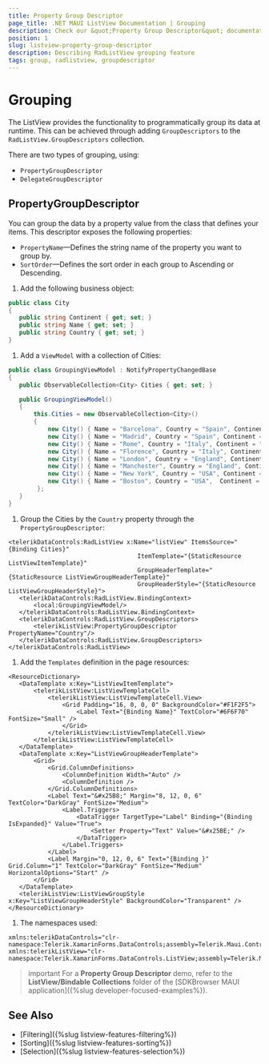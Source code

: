 ```yaml
---
title: Property Group Descriptor
page_title: .NET MAUI ListView Documentation | Grouping
description: Check our &quot;Property Group Descriptor&quot; documentation article for Telerik ListView for .NET MAUI.
position: 1
slug: listview-property-group-descriptor
description: Describing RadListView grouping feature
tags: group, radlistview, groupdescriptor
---
```


# Grouping

The ListView provides the functionality to programmatically group its data at runtime. This can be achieved through adding `GroupDescriptors` to the `RadListView.GroupDescriptors` collection.

There are two types of grouping, using:

* `PropertyGroupDescriptor`
* `DelegateGroupDescriptor`

## PropertyGroupDescriptor

You can group the data by a property value from the class that defines your items. This descriptor exposes the following properties:

- `PropertyName`&mdash;Defines the string name of the property you want to group by.
- `SortOrder`&mdash;Defines the sort order in each group to Ascending or Descending.

1. Add the following business object:

 ``` C#
public class City
{
    public string Continent { get; set; }
    public string Name { get; set; }
    public string Country { get; set; }
}
 ```

1. Add a `ViewModel` with a collection of Cities:

 ```C#
public class GroupingViewModel : NotifyPropertyChangedBase
{
    public ObservableCollection<City> Cities { get; set; }

    public GroupingViewModel()
    {
        this.Cities = new ObservableCollection<City>()
        {
            new City() { Name = "Barcelona", Country = "Spain", Continent = "Europe"},
            new City() { Name = "Madrid", Country = "Spain", Continent = "Europe" },
            new City() { Name = "Rome", Country = "Italy", Continent = "Europe" },
            new City() { Name = "Florence", Country = "Italy", Continent = "Europe" },
            new City() { Name = "London", Country = "England", Continent = "Europe" },
            new City() { Name = "Manchester", Country = "England", Continent = "Europe"},
            new City() { Name = "New York", Country = "USA", Continent = "North America" },
            new City() { Name = "Boston", Country = "USA",  Continent = "North America" }
         };
    }
}
 ```

1. Group the Cities by the `Country` property through the `PropertyGroupDescriptor`:

 ```XAML
<telerikDataControls:RadListView x:Name="listView" ItemsSource="{Binding Cities}"
                                     ItemTemplate="{StaticResource ListViewItemTemplate}"
                                     GroupHeaderTemplate="{StaticResource ListViewGroupHeaderTemplate}"
                                     GroupHeaderStyle="{StaticResource ListViewGroupHeaderStyle}">
    <telerikDataControls:RadListView.BindingContext>
        <local:GroupingViewModel/>
    </telerikDataControls:RadListView.BindingContext>
    <telerikDataControls:RadListView.GroupDescriptors>
        <telerikListView:PropertyGroupDescriptor PropertyName="Country"/>
    </telerikDataControls:RadListView.GroupDescriptors>
</telerikDataControls:RadListView>
 ```

1. Add the `Templates` definition in the page resources:

 ```XAML
<ResourceDictionary>
    <DataTemplate x:Key="ListViewItemTemplate">
        <telerikListView:ListViewTemplateCell>
            <telerikListView:ListViewTemplateCell.View>
                <Grid Padding="16, 0, 0, 0" BackgroundColor="#F1F2F5">
                    <Label Text="{Binding Name}" TextColor="#6F6F70" FontSize="Small" />
                </Grid>
            </telerikListView:ListViewTemplateCell.View>
        </telerikListView:ListViewTemplateCell>
    </DataTemplate>
    <DataTemplate x:Key="ListViewGroupHeaderTemplate">
        <Grid>
            <Grid.ColumnDefinitions>
                <ColumnDefinition Width="Auto" />
                <ColumnDefinition />
            </Grid.ColumnDefinitions>
            <Label Text="&#x25B8;" Margin="8, 12, 0, 6" TextColor="DarkGray" FontSize="Medium">
                <Label.Triggers>
                    <DataTrigger TargetType="Label" Binding="{Binding IsExpanded}" Value="True">
                        <Setter Property="Text" Value="&#x25BE;" />
                    </DataTrigger>
                </Label.Triggers>
            </Label>
            <Label Margin="0, 12, 0, 6" Text="{Binding }" Grid.Column="1" TextColor="DarkGray" FontSize="Medium" HorizontalOptions="Start" />
        </Grid>
    </DataTemplate>
    <telerikListView:ListViewGroupStyle x:Key="ListViewGroupHeaderStyle" BackgroundColor="Transparent" />
</ResourceDictionary>
 ```

1. The namespaces used:

 ```XAML
xmlns:telerikDataControls="clr-namespace:Telerik.XamarinForms.DataControls;assembly=Telerik.Maui.Controls.Compatibility"
xmlns:telerikListView="clr-namespace:Telerik.XamarinForms.DataControls.ListView;assembly=Telerik.Maui.Controls.Compatibility"
 ```


>important For a **Property Group Descriptor** demo, refer to the **ListView/Bindable Collections** folder of the [SDKBrowser MAUI application]({%slug developer-focused-examples%}).

## See Also

- [Filtering]({%slug listview-features-filtering%})
- [Sorting]({%slug listview-features-sorting%})
- [Selection]({%slug listview-features-selection%})

